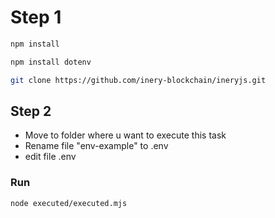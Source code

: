 # Step 1
```bash
npm install
```
```bash
npm install dotenv
```
```bash
git clone https://github.com/inery-blockchain/ineryjs.git
```
## Step 2
- Move to folder where u want to execute this task
- Rename file "env-example" to .env
- edit file .env

### Run
```bash
node executed/executed.mjs
```